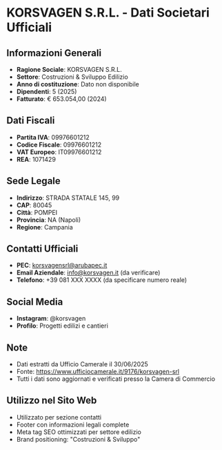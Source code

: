 # KORSVAGEN S.R.L. - Dati Societari Ufficiali

## Informazioni Generali
- **Ragione Sociale**: KORSVAGEN S.R.L.
- **Settore**: Costruzioni & Sviluppo Edilizio
- **Anno di costituzione**: Dato non disponibile
- **Dipendenti**: 5 (2025)
- **Fatturato**: € 653.054,00 (2024)

## Dati Fiscali
- **Partita IVA**: 09976601212
- **Codice Fiscale**: 09976601212
- **VAT Europeo**: IT09976601212
- **REA**: 1071429

## Sede Legale
- **Indirizzo**: STRADA STATALE 145, 99
- **CAP**: 80045
- **Città**: POMPEI
- **Provincia**: NA (Napoli)
- **Regione**: Campania

## Contatti Ufficiali
- **PEC**: korsvagensrl@arubapec.it
- **Email Aziendale**: info@korsvagen.it (da verificare)
- **Telefono**: +39 081 XXX XXXX (da specificare numero reale)

## Social Media
- **Instagram**: @korsvagen
- **Profilo**: Progetti edilizi e cantieri

## Note
- Dati estratti da Ufficio Camerale il 30/06/2025
- Fonte: https://www.ufficiocamerale.it/9176/korsvagen-srl
- Tutti i dati sono aggiornati e verificati presso la Camera di Commercio

## Utilizzo nel Sito Web
- Utilizzato per sezione contatti
- Footer con informazioni legali complete
- Meta tag SEO ottimizzati per settore edilizio
- Brand positioning: "Costruzioni & Sviluppo"
